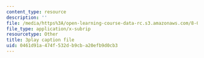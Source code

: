 ```yaml
---
content_type: resource
description: ''
file: /media/https%3A/open-learning-course-data-rc.s3.amazonaws.com/8-05-quantum-physics-ii-fall-2013/0461d91a474f532db9cba20efb9d0cb3_lnZR0TVNh2k.vtt
file_type: application/x-subrip
resourcetype: Other
title: 3play caption file
uid: 0461d91a-474f-532d-b9cb-a20efb9d0cb3
---
```

